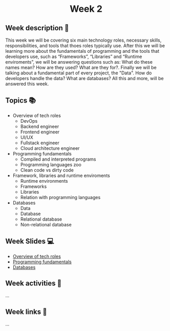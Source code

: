<h1 align="center">Week 2</h1>

## Week description 🏁
<p>This week we will be covering six main technology roles, necessary skills, responsibilities, and tools that thoes roles typically use. After this we will be learning more about the fundamentals of programming and the tools that developers use, such as “Frameworks”, “Libraries” and “Runtime enviroments”, we will be answering questions such as:  What do these names mean? How are they used? What are they for?. Finally we will be talking about a fundamental part of every project, the "Data". How do developers handle the data? What are databases? All this and more, will be answered this week.</p>

## Topics 📚
* Overview of tech roles
  - DevOps
  - Backend engineer
  - Frontend engineer
  - UI/UX
  - Fullstack engineer
  - Cloud architecture engineer
* Programming fundamentals
  - Compiled and interpreted programs
  - Programming languages zoo
  - Clean code vs dirty code
* Framework, libraries and runtime enviroments
  - Runtime environments
  - Frameworks
  - Libraries
  - Relation with programming languages
* Databases
  - Data
  - Database
  - Relational database
  - Non-relational database

## Week Slides 💻
* [Overview of tech roles]()
* [Programming fundamentals]()
* [Databases]()

## Week activities 🎉
<p>...</p>

## Week links 🔗
...